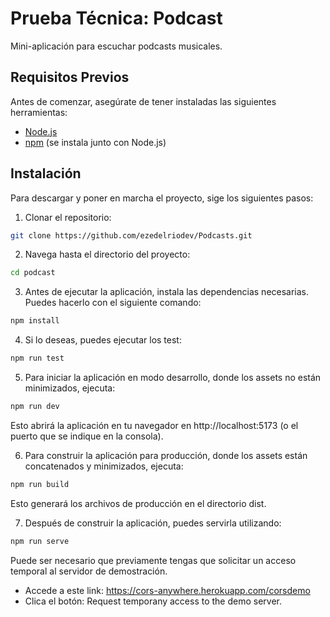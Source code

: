 # Prueba Técnica: Podcast

Mini-aplicación para escuchar podcasts musicales.


## Requisitos Previos

Antes de comenzar, asegúrate de tener instaladas las siguientes herramientas:

- [Node.js](https://nodejs.org/)
- [npm](https://www.npmjs.com/) (se instala junto con Node.js)

## Instalación

Para descargar y poner en marcha el proyecto, sige los siguientes pasos:

1. Clonar el repositorio:

```bash
git clone https://github.com/ezedelriodev/Podcasts.git
```

2. Navega hasta el directorio del proyecto:

```bash
cd podcast
```

3. Antes de ejecutar la aplicación, instala las dependencias necesarias. Puedes hacerlo con el siguiente comando:

```bash
npm install
```

4. Si lo deseas, puedes ejecutar los test:

```bash
npm run test
```

5. Para iniciar la aplicación en modo desarrollo, donde los assets no están minimizados, ejecuta:
```bash
npm run dev
```
Esto abrirá la aplicación en tu navegador en http://localhost:5173 (o el puerto que se indique en la consola).

6. Para construir la aplicación para producción, donde los assets están concatenados y minimizados, ejecuta:
```bash
npm run build
```
Esto generará los archivos de producción en el directorio dist.

7. Después de construir la aplicación, puedes servirla utilizando:
```bash
npm run serve
```

Puede ser necesario que previamente tengas que solicitar un acceso temporal al servidor de demostración.
- Accede a este link: https://cors-anywhere.herokuapp.com/corsdemo
- Clica el botón: Request temporany access to the demo server.

